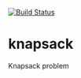 [![Build Status](https://app.travis-ci.com/OLGJ/knapsack.svg?branch=main)](https://app.travis-ci.com/OLGJ/knapsack)

# knapsack
Knapsack problem
